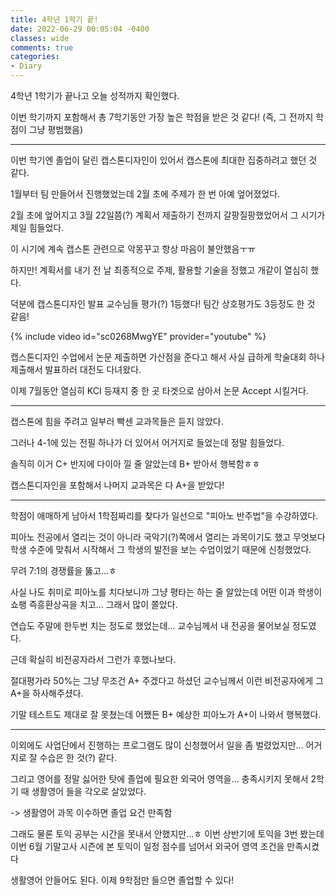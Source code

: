```yaml
---
title: 4학년 1학기 끝!
date: 2022-06-29 00:05:04 -0400
classes: wide
comments: true
categories: 
- Diary
---
```


4학년 1학기가 끝나고 오늘 성적까지 확인했다.

이번 학기까지 포함해서 총 7학기동안 가장 높은 학점을 받은 것 같다! (즉, 그 전까지 학점이 그냥 평범했음)

------

이번 학기엔 졸업이 달린 캡스톤디자인이 있어서 캡스톤에 최대한 집중하려고 했던 것 같다.

1월부터 팀 만들어서 진행했었는데 2월 초에 주제가 한 번 아예 엎어졌었다. 

2월 초에 엎어지고 3월 22일쯤(?) 계획서 제출하기 전까지 갈팡질팡했었어서 그 시기가 제일 힘들었다.

이 시기에 계속 캡스톤 관련으로 악몽꾸고 항상 마음이 불안했음ㅜㅠ

하지만! 계획서를 내기 전 날 최종적으로 주제, 활용할 기술을 정했고 개같이 열심히 했다.

덕분에 캡스톤디자인 발표 교수님들 평가(?) 1등했다! 팀간 상호평가도 3등정도 한 것 같음!

{% include video id="sc0268MwgYE" provider="youtube" %}

캡스톤디자인 수업에서 논문 제출하면 가산점을 준다고 해서 사실 급하게 학술대회 하나 제출해서 발표하러 대전도 다녀왔다.

이제 7월동안 열심히 KCI 등재지 중 한 곳 타겟으로 삼아서 논문 Accept 시킬거다.

------

캡스톤에 힘을 주려고 일부러 빡센 교과목들은 듣지 않았다.

그러나 4-1에 있는 전필 하나가 더 있어서 어거지로 들었는데 정말 힘들었다. 

솔직히 이거 C+ 반지에 다이아 낄 줄 알았는데 B+ 받아서 행복함ㅎㅎ

캡스톤디자인을 포함해서 나머지 교과목은 다 A+을 받았다!

------

학점이 애매하게 남아서 1학점짜리를 찾다가 일선으로 "피아노 반주법"을 수강하였다.

피아노 전공에서 열리는 것이 아니라 국악기(?)쪽에서 열리는 과목이기도 했고 무엇보다 학생 수준에 맞춰서 시작해서 그 학생의 발전을 보는 수업이었기 때문에 신청했었다.

무려 7:1의 경쟁률을 뚫고...ㅎ

사실 나도 취미로 피아노를 치다보니까 그냥 평타는 하는 줄 알았는데 어떤 이과 학생이 쇼팽 즉흥환상곡을 치고... 그래서 많이 쫄았다.

연습도 주말에 한두번 치는 정도로 했었는데... 교수님께서 내 전공을 물어보실 정도였다.

근데 확실히 비전공자라서 그런가 후했나보다. 

절대평가라 50%는 그냥 무조건 A+ 주겠다고 하셨던 교수님께서 이런 비전공자에게 그 A+을 하사해주셨다. 

기말 테스트도 제대로 잘 못쳤는데 어쨌든 B+ 예상한 피아노가 A+이 나와서 행복했다.

------

이외에도 사업단에서 진행하는 프로그램도 많이 신청했어서 일을 좀 벌렸었지만... 어거지로 잘 수습은 한 것(?) 같다. 

그리고 영어를 정말 싫어한 탓에 졸업에 필요한 외국어 영역을... 충족시키지 못해서 2학기 때 생활영어 들을 각오로 살았었다.

-> 생활영어 과목 이수하면 졸업 요건 만족함

그래도 물론 토익 공부는 시간을 못내서 안했지만...ㅎ 이번 상반기에 토익을 3번 봤는데 이번 6월 기말고사 시즌에 본 토익이 일정 점수를 넘어서 외국어 영역 조건을 만족시켰다

생활영어 안들어도 된다. 이제 9학점만 들으면 졸업할 수 있다!

